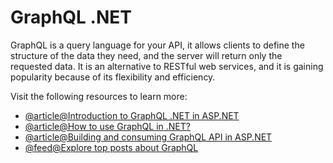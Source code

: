 # GraphQL .NET

GraphQL is a query language for your API, it allows clients to define the structure of the data they need, and the server will return only the requested data. It is an alternative to RESTful web services, and it is gaining popularity because of its flexibility and efficiency.

Visit the following resources to learn more:

- [@article@Introduction to GraphQL .NET in ASP.NET](https://graphql-dotnet.github.io/docs/getting-started/introduction/)
- [@article@How to use GraphQL in .NET?](https://softchris.github.io/pages/dotnet-graphql.html)
- [@article@Building and consuming GraphQL API in ASP.NET](https://www.red-gate.com/simple-talk/development/dotnet-development/building-and-consuming-graphql-api-in-asp-net-core-5/)
- [@feed@Explore top posts about GraphQL](https://app.daily.dev/tags/graphql?ref=roadmapsh)